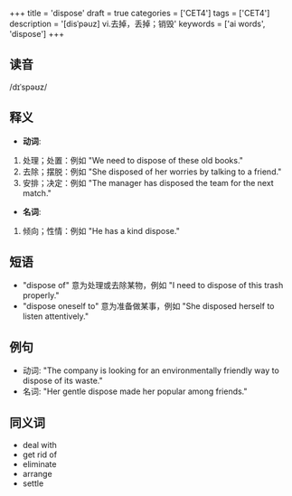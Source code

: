 +++
title = 'dispose'
draft = true
categories = ['CET4']
tags = ['CET4']
description = '[disˈpəuz] vi.去掉，丢掉；销毁'
keywords = ['ai words', 'dispose']
+++

## 读音
/dɪˈspəʊz/

## 释义
- **动词**:
1. 处理；处置：例如 "We need to dispose of these old books."
2. 去除；摆脱：例如 "She disposed of her worries by talking to a friend."
3. 安排；决定：例如 "The manager has disposed the team for the next match."

- **名词**:
1. 倾向；性情：例如 "He has a kind dispose."

## 短语
- "dispose of" 意为处理或去除某物，例如 "I need to dispose of this trash properly."
- "dispose oneself to" 意为准备做某事，例如 "She disposed herself to listen attentively."

## 例句
- 动词: "The company is looking for an environmentally friendly way to dispose of its waste."
- 名词: "Her gentle dispose made her popular among friends."

## 同义词
- deal with
- get rid of
- eliminate
- arrange
- settle
